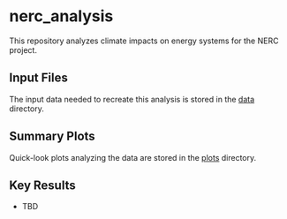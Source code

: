 # nerc_analysis
This repository analyzes climate impacts on energy systems for the NERC project.

## Input Files
The input data needed to recreate this analysis is stored in the [data](data/) directory.

## Summary Plots
Quick-look plots analyzing the data are stored in the [plots](plots/) directory.

## Key Results
* TBD

